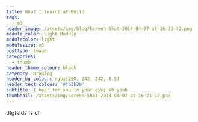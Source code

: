 ```yaml
---
title: What I learnt at Build
tags:
  - m3
header_image: /assets/img/blog/Screen-Shot-2014-04-07-at-16-21-42.png
module_color: Light Module
modulecolor: light
modulesize: m3
posttype: image
categories:
  - thumb
header_theme_colour: black
category: Drawing
header_bg_colour: rgba(250, 242, 242, 0.9)
header_text_colour: '#fb3b3b'
subtitle: I hear for you in your eyes uh yeah
thumbnail: /assets/img/Screen-Shot-2014-04-07-at-16-21-42.png
---
```

<p>
	              dfgfsfds fs df
</p>